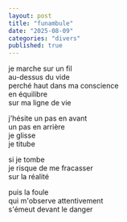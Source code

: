 ```yaml
---
layout: post
title: "funambule"
date: "2025-08-09"
categories: "divers"
published: true
---
```


je marche sur un fil  
au-dessus du vide  
perché haut dans ma conscience    
en équilibre  
sur ma ligne de vie  

j'hésite un pas en avant  
un pas en arrière  
je glisse  
je titube  

si je tombe  
je risque de me fracasser  
sur la réalité  

puis la foule  
qui m'observe attentivement  
s'émeut devant le danger  
